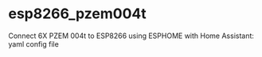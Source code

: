 # esp8266_pzem004t
Connect 6X PZEM 004t to ESP8266 using ESPHOME with Home Assistant: yaml config file
